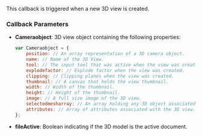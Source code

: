 This callback is triggered when a new 3D view is created.

### Callback Parameters
- **Cameraobject**: 3D view object containing the following properties:
  ```javascript
  var Cameraobject = {
      position: // An array representation of a 3D camera object.
      name: // Name of the 3D View.
      tool: // The input tool that was active when the view was created.
      explodefactor: // Explode factor when the view was created.
      clipping: // Clipping planes when the view was created.
      thumbnail: // A canvas that holds the view thumbnail.
      width: // Width of the thumbnail.
      height: // Height of the thumbnail.
      image: // A full size image of the 3D view.
      selectedmesharray: // An array holding any 3D object associated with the view.
      attributes: // Array of attributes associated with the 3D view.
  };
  ```
- **fileActive**: Boolean indicating if the 3D model is the active document.


